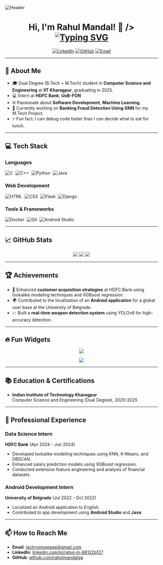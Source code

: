 ![Header](https://github.com/rahulmandalgg/rahulmandalgg/blob/main/1330715.png?raw=true)


<h1 align="center">Hi, I'm Rahul Mandal! 👋  />
<a href="https://git.io/typing-svg"><img src="https://readme-typing-svg.herokuapp.com?font=Fira+Code&pause=1000&vCenter=true&width=435&lines=Computer+Science;Software+Development;Data+Science;IIT+Kharagpur+Undergraduate" alt="Typing SVG" /></a>
</h1>


<p align="center">
  <a href="https://www.linkedin.com/in/rahul-m-88122b127/"><img src="https://img.shields.io/badge/LinkedIn-Rahul%20Mandal-blue" alt="LinkedIn"></a>
  <a href="https://github.com/rahulmandalgg"><img src="https://img.shields.io/badge/GitHub-rahulmandalgg-lightgrey" alt="GitHub"></a>
  <a href="mailto:lachrymoseeee@gmail.com"><img src="https://img.shields.io/badge/Email-lachrymoseeee%40gmail.com-red" alt="Email"></a>
</p>

---

## 🚀 About Me

- 🎓 Dual Degree (B.Tech + M.Tech) student in **Computer Science and Engineering** at **IIT Kharagpur**, graduating in 2025.
- 💻 Intern at **HDFC Bank**, **UoB-FON**
- 🌐 Passionate about **Software Development**, **Machine Learning**.
- 🌱 Currently working on **Banking Fraud Detection Using GNN** for my M.Tech Project.
- ⚡ Fun fact: I can debug code faster than I can decide what to eat for lunch.

---

## 💻 Tech Stack

### Languages
![C](https://img.shields.io/badge/-C-A8B9CC?style=flat&logo=c)&nbsp;
![C++](https://img.shields.io/badge/-C++-00599C?style=flat&logo=c%2B%2B)&nbsp;
![Python](https://img.shields.io/badge/-Python-333?style=flat&logo=python)&nbsp;
![Java](https://img.shields.io/badge/-Java-007396?style=flat&logo=java)&nbsp;


### Web Development
![HTML](https://img.shields.io/badge/-HTML5-E34F26?style=flat&logo=html5)&nbsp;
![CSS](https://img.shields.io/badge/-CSS3-1572B6?style=flat&logo=css3)&nbsp;
![Flask](https://img.shields.io/badge/-Flask-000000?style=flat&logo=flask)&nbsp;
![Django](https://img.shields.io/badge/-Django-092E20?style=flat&logo=django)&nbsp;


### Tools & Frameworks
![Docker](https://img.shields.io/badge/-Docker-2496ED?style=flat&logo=docker)&nbsp;
![Git](https://img.shields.io/badge/-Git-F05032?style=flat&logo=git)&nbsp;
![Android Studio](https://img.shields.io/badge/-Android%20Studio-3DDC84?style=flat&logo=android-studio)&nbsp;

---

## 📈 GitHub Stats

<p align="center">
  <img src="https://github-readme-stats.vercel.app/api?username=rahulmandalgg&show_icons=true&theme=radical" />
  <img src="https://github-readme-streak-stats.herokuapp.com/?user=rahulmandalgg&theme=radical" />
  <img src="https://github-readme-activity-graph.cyclic.app/graph?username=rahulmandalgg&theme=react-dark" />
</p>

---

## 🏆 Achievements

- 🏅 Enhanced **customer acquisition strategies** at HDFC Bank using lookalike modeling techniques and XGBoost regression.
- 🌍 Contributed to the localization of an **Android application** for a global user base at the University of Belgrade.
- 📈 Built a **real-time weapon detection system** using YOLOv8 for high-accuracy detection.

---

## 🔥 Fun Widgets

<p align="center">
  <img src="https://github-profile-trophy.vercel.app/?username=rahulmandalgg&theme=onedark" />
</p>

<p align="center">
  <img src="https://quotes-github-readme.vercel.app/api?type=horizontal&theme=dark" />
</p>

---

## 📚 Education & Certifications

- **Indian Institute of Technology Kharagpur**  
  Computer Science and Engineering (Dual Degree), 2020-2025

---

## 💼 Professional Experience

### **Data Science Intern**  
**HDFC Bank** (Apr 2024 - Jun 2024)  
- Developed lookalike modeling techniques using KNN, K-Means, and DBSCAN.  
- Enhanced salary prediction models using XGBoost regression.  
- Conducted extensive feature engineering and analysis of financial datasets.

### **Android Development Intern**  
**University of Belgrade** (Jul 2022 - Oct 2022)  
- Localized an Android application to English.  
- Contributed to app development using **Android Studio** and **Java**.

---

## 📫 How to Reach Me

- **Email**: [lachrymoseeee@gmail.com](mailto:lachrymoseeee@gmail.com)  
- **LinkedIn**: [linkedin.com/in/rahul-m-88122b127](https://www.linkedin.com/in/rahul-m-88122b127/)  
- **GitHub**: [github.com/rahulmandalgg](https://github.com/rahulmandalgg)
